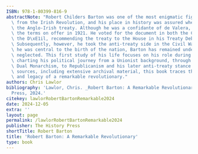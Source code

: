 ```yaml
---
ISBN: 978-1-80399-816-9
abstractNote: "Robert Childers Barton was one of the most enigmatic figures to emerge\
  \ from the Irish Revolution, and his place in history was assured when he signed\
  \ the Anglo-Irish treaty. Although he was a confidante of de Valera, Barton accepted\
  \ the terms on offer in 1921. He voted for the document in both the Cabinet and\
  \ the D\xE1il, recommending the treaty to the House in his Treaty Debate speech.\
  \ Subsequently, however, he took the anti-treaty side in the Civil War.Although\
  \ he was central to the birth of the nation, Barton has remained understudied and\
  \ neglected. This first study of his life focuses on his role during the Irish Revolution,\
  \ charting his political journey from a Unionist background, through Home Rule and\
  \ Dual Monarchism, to Republicanism and his later anti-treaty stance. Using multiple\
  \ sources, including extensive archival material, this book traces the life, times\
  \ and legacy of a remarkable revolutionary."
authors: Chris Lawlor
bibliography: 'Lawlor, Chris. _Robert Barton: A Remarkable Revolutionary_. The History
  Press, 2024.'
citekey: lawlorRobertBartonRemarkable2024
date: 2024-12-05
extra: ''
layout: page
permalink: /lawlorRobertBartonRemarkable2024
publisher: The History Press
shortTitle: Robert Barton
title: 'Robert Barton: A Remarkable Revolutionary'
type: book
---
```

